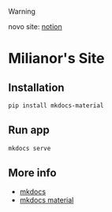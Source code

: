> [!WARNING]
> novo site: [notion](https://fate-approach-a9e.notion.site/Milianor-Lab-1884b1d2c200800896cce92dc308be88)

# Milianor's Site

## Installation

```bash
pip install mkdocs-material
```

## Run app

```bash
mkdocs serve
```

## More info

- [mkdocs](https://www.mkdocs.org/getting-started/)
- [mkdocs material](https://squidfunk.github.io/mkdocs-material/getting-started/)
